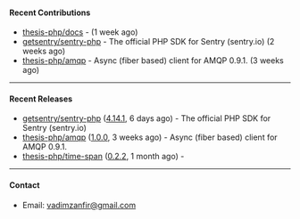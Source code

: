 #### Recent Contributions

- [thesis-php/docs](https://github.com/thesis-php/docs) -  (1 week ago)
- [getsentry/sentry-php](https://github.com/getsentry/sentry-php) - The official PHP SDK for Sentry (sentry.io) (2 weeks ago)
- [thesis-php/amqp](https://github.com/thesis-php/amqp) - Async (fiber based) client for AMQP 0.9.1. (3 weeks ago)

---

#### Recent Releases

- [getsentry/sentry-php](https://github.com/getsentry/sentry-php) ([4.14.1](https://github.com/getsentry/sentry-php/releases/tag/4.14.1), 6 days ago) - The official PHP SDK for Sentry (sentry.io)
- [thesis-php/amqp](https://github.com/thesis-php/amqp) ([1.0.0](https://github.com/thesis-php/amqp/releases/tag/1.0.0), 3 weeks ago) - Async (fiber based) client for AMQP 0.9.1.
- [thesis-php/time-span](https://github.com/thesis-php/time-span) ([0.2.2](https://github.com/thesis-php/time-span/releases/tag/0.2.2), 1 month ago) - 

---

#### Contact

- Email: [vadimzanfir@gmail.com](mailto://vadimzanfir@gmail.com)
